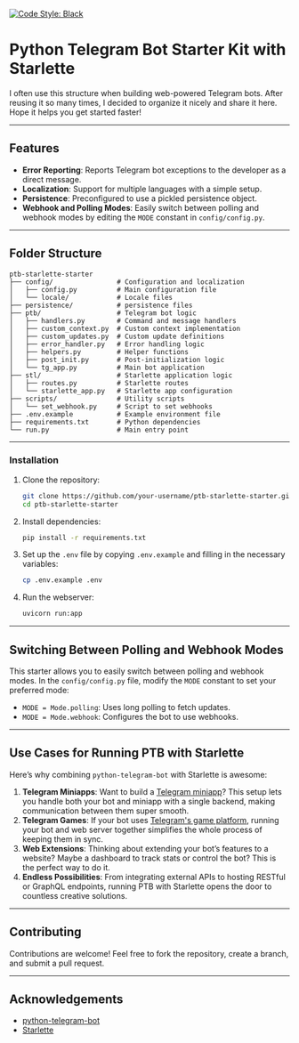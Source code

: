 [![Code Style: Black](https://pypi-camo.freetls.fastly.net/fbfdc7754183ecf079bc71ddeabaf88f6cbc5c00/68747470733a2f2f696d672e736869656c64732e696f2f62616467652f636f64652532307374796c652d626c61636b2d3030303030302e737667)](https://github.com/psf/black)

# Python Telegram Bot Starter Kit with Starlette

I often use this structure when building web-powered Telegram bots. After reusing it so many times, I decided to organize it nicely and share it here. Hope it helps you get started faster!

---
## Features

- **Error Reporting**: Reports Telegram bot exceptions to the developer as a direct message.
- **Localization**: Support for multiple languages with a simple setup.
- **Persistence**: Preconfigured to use a pickled persistence object.
- **Webhook and Polling Modes**: Easily switch between polling and webhook modes by editing the `MODE` constant in `config/config.py`.

---

## Folder Structure

```
ptb-starlette-starter
├── config/                # Configuration and localization
│   ├── config.py          # Main configuration file
│   └── locale/            # Locale files
├── persistence/           # persistence files
├── ptb/                   # Telegram bot logic
│   ├── handlers.py        # Command and message handlers
│   ├── custom_context.py  # Custom context implementation
│   ├── custom_updates.py  # Custom update definitions
│   ├── error_handler.py   # Error handling logic
│   ├── helpers.py         # Helper functions
│   ├── post_init.py       # Post-initialization logic
│   └── tg_app.py          # Main bot application
├── stl/                   # Starlette application logic
│   ├── routes.py          # Starlette routes
│   └── starlette_app.py   # Starlette app configuration
├── scripts/               # Utility scripts
│   └── set_webhook.py     # Script to set webhooks
├── .env.example           # Example environment file
├── requirements.txt       # Python dependencies
└── run.py                 # Main entry point
```

---

### Installation

1. Clone the repository:
   ```bash
   git clone https://github.com/your-username/ptb-starlette-starter.git
   cd ptb-starlette-starter
   ```

2. Install dependencies:
   ```bash
   pip install -r requirements.txt
   ```

3. Set up the `.env` file by copying `.env.example` and filling in the necessary variables:
   ```bash
   cp .env.example .env
   ```

4. Run the webserver:
   ```bash
   uvicorn run:app
   ```

---

## Switching Between Polling and Webhook Modes

This starter allows you to easily switch between polling and webhook modes. In the `config/config.py` file, modify the `MODE` constant to set your preferred mode:

- `MODE = Mode.polling`: Uses long polling to fetch updates.
- `MODE = Mode.webhook`: Configures the bot to use webhooks.

---

## Use Cases for Running PTB with Starlette

Here’s why combining `python-telegram-bot` with Starlette is awesome:

1. **Telegram Miniapps**: Want to build a [Telegram miniapp](https://core.telegram.org/bots/webapps)? This setup lets you handle both your bot and miniapp with a single backend, making communication between them super smooth.
2. **Telegram Games**: If your bot uses [Telegram's game platform](https://core.telegram.org/bots/games), running your bot and web server together simplifies the whole process of keeping them in sync.
3. **Web Extensions**: Thinking about extending your bot’s features to a website? Maybe a dashboard to track stats or control the bot? This is the perfect way to do it.
4. **Endless Possibilities**: From integrating external APIs to hosting RESTful or GraphQL endpoints, running PTB with Starlette opens the door to countless creative solutions.

---

## Contributing

Contributions are welcome! Feel free to fork the repository, create a branch, and submit a pull request.

---

## Acknowledgements

- [python-telegram-bot](https://github.com/python-telegram-bot/python-telegram-bot)
- [Starlette](https://github.com/encode/starlette)
